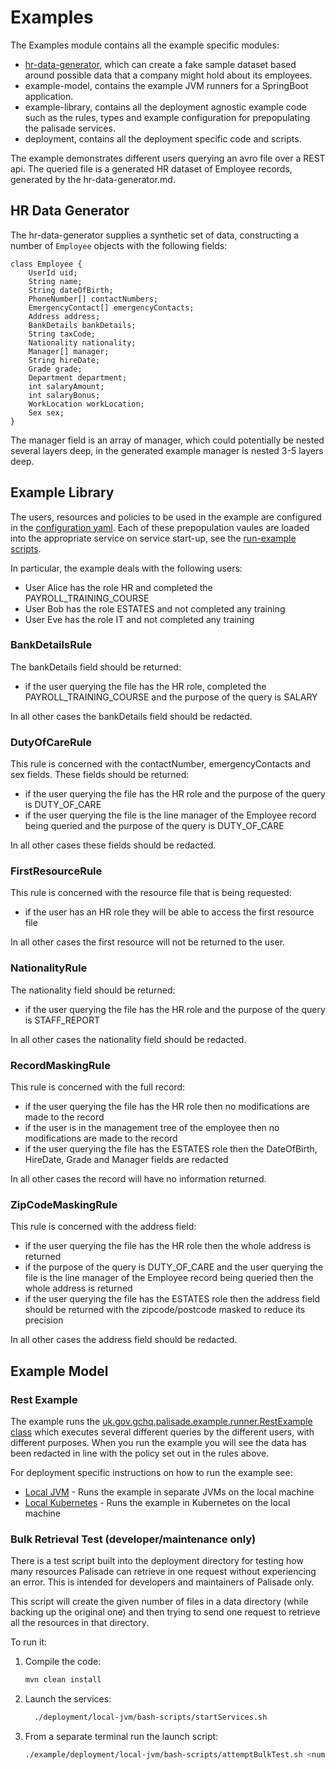 <!--
 Copyright 2020 Crown Copyright

 Licensed under the Apache License, Version 2.0 (the "License");
 you may not use this file except in compliance with the License.
 You may obtain a copy of the License at

     http://www.apache.org/licenses/LICENSE-2.0

 Unless required by applicable law or agreed to in writing, software
 distributed under the License is distributed on an "AS IS" BASIS,
 WITHOUT WARRANTIES OR CONDITIONS OF ANY KIND, either express or implied.
 See the License for the specific language governing permissions and
 limitations under the License.
-->
# Examples

The Examples module contains all the example specific modules:

- [hr-data-generator](hr-data-generator/README.md), which can create a fake sample dataset based around possible data that a company might hold about its employees.
- example-model, contains the example JVM runners for a SpringBoot application.
- example-library, contains all the deployment agnostic example code such as the rules, types and example configuration for prepopulating the palisade services.
- deployment, contains all the deployment specific code and scripts.

The example demonstrates different users querying an avro file over a REST api.
The queried file is a generated HR dataset of Employee records, generated by the hr-data-generator.md.


## HR Data Generator
The hr-data-generator supplies a synthetic set of data, constructing a number of `Employee` objects with the following fields:
```
class Employee {
    UserId uid;
    String name;
    String dateOfBirth;
    PhoneNumber[] contactNumbers;
    EmergencyContact[] emergencyContacts;
    Address address;
    BankDetails bankDetails;
    String taxCode;
    Nationality nationality;
    Manager[] manager;
    String hireDate;
    Grade grade;
    Department department;
    int salaryAmount;
    int salaryBonus;
    WorkLocation workLocation;
    Sex sex;
}
```
The manager field is an array of manager, which could potentially be nested several layers deep, in the generated example manager is nested 3-5 layers deep.


## Example Library

The users, resources and policies to be used in the example are configured in the [configuration yaml](/example-library/src/main/resources/application-example.yaml).
Each of these prepopulation vaules are loaded into the appropriate service on service start-up, see the [run-example scripts](/deployment/local-jvm/bash-scripts).

In particular, the example deals with the following users:
- User Alice has the role HR and completed the PAYROLL_TRAINING_COURSE
- User Bob has the role ESTATES and not completed any training
- User Eve has the role IT and not completed any training

### BankDetailsRule  
The bankDetails field should be returned:
- if the user querying the file has the HR role, completed the PAYROLL_TRAINING_COURSE and the purpose of the query is SALARY

In all other cases the bankDetails field should be redacted.

### DutyOfCareRule  
This rule is concerned with the contactNumber, emergencyContacts and sex fields. These fields should be returned:
- if the user querying the file has the HR role and the purpose of the query is DUTY_OF_CARE
- if the user querying the file is the line manager of the Employee record being queried and the purpose of the query is DUTY_OF_CARE  

In all other cases these fields should be redacted.

### FirstResourceRule  
This rule is concerned with the resource file that is being requested:
- if the user has an HR role they will be able to access the first resource file

In all other cases the first resource will not be returned to the user.

### NationalityRule  
The nationality field should be returned:
- if the user querying the file has the HR role and the purpose of the query is STAFF_REPORT

In all other cases the nationality field should be redacted.

### RecordMaskingRule
This rule is concerned with the full record:
- if the user querying the file has the HR role then no modifications are made to the record
- if the user is in the management tree of the employee then no modifications are made to the record
- if the user querying the file has the ESTATES role then the DateOfBirth, HireDate, Grade and Manager fields are redacted  

In all other cases the record will have no information returned.

### ZipCodeMaskingRule
This rule is concerned with the address field:
- if the user querying the file has the HR role then the whole address is returned
- if the purpose of the query is DUTY_OF_CARE and the user querying the file is the line manager of the Employee record being queried then the whole address is returned
- if the user querying the file has the ESTATES role then the address field should be returned with the zipcode/postcode masked to reduce its precision

In all other cases the address field should be redacted.

## Example Model

### Rest Example
The example runs the [uk.gov.gchq.palisade.example.runner.RestExample class](/example-model/src/main/java/uk/gov/gchq/palisade/example/runner/RestExample.java) which executes several different queries by the different users, with different purposes.
When you run the example you will see the data has been redacted in line with the policy set out in the rules above.

For deployment specific instructions on how to run the example see:  
- [Local JVM](deployment/local-jvm/README.md) - Runs the example in separate JVMs on the local machine 
- [Local Kubernetes](deployment/local-k8s/README.md) - Runs the example in Kubernetes on the local machine

### Bulk Retrieval Test (developer/maintenance only)

There is a test script built into the deployment directory for testing how many resources Palisade can retrieve in one request
without experiencing an error. This is intended for developers and maintainers of Palisade only.

This script will create the given number of files in a data directory (while backing up the original one) and then trying to
send one request to retrieve all the resources in that directory.

To run it:

1. Compile the code:
    ```bash
    mvn clean install
    ```

1.  Launch the services:
    ```bash
      ./deployment/local-jvm/bash-scripts/startServices.sh
    ```

1. From a separate terminal run the launch script:

    ```bash
    ./example/deployment/local-jvm/bash-scripts/attemptBulkTest.sh <number of resources>
    ```
